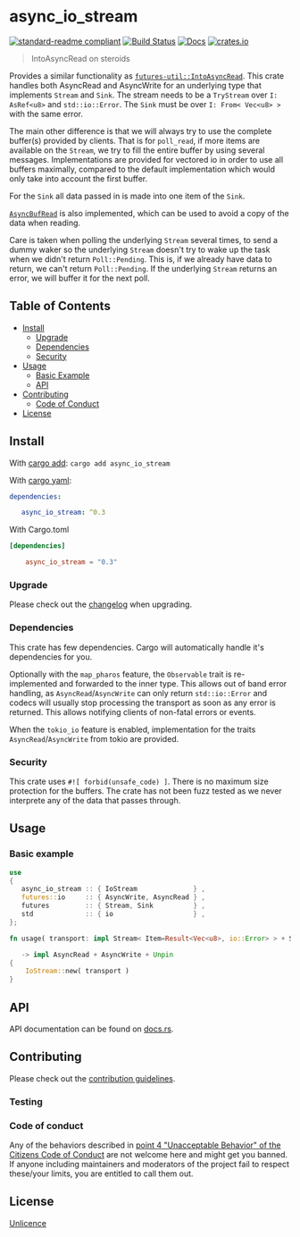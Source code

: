 # async_io_stream

[![standard-readme compliant](https://img.shields.io/badge/readme%20style-standard-brightgreen.svg?style=flat-square)](https://github.com/RichardLitt/standard-readme)
[![Build Status](https://api.travis-ci.org/najamelan/async_io_stream.svg?branch=master)](https://travis-ci.org/najamelan/async_io_stream)
[![Docs](https://docs.rs/async_io_stream/badge.svg)](https://docs.rs/async_io_stream)
[![crates.io](https://img.shields.io/crates/v/async_io_stream.svg)](https://crates.io/crates/async_io_stream)


> IntoAsyncRead on steroids

Provides a similar functionality as [`futures-util::IntoAsyncRead`](https://docs.rs/futures/0.3.4/futures/stream/trait.TryStreamExt.html#method.into_async_read). This crate handles both AsyncRead and AsyncWrite for an underlying type
that implements `Stream` and `Sink`. The stream needs to be a `TryStream` over `I: AsRef<u8>` and `std::io::Error`. The `Sink`
must be over `I: From< Vec<u8> >` with the same error.

The main other difference is that we will always try to use the complete buffer(s) provided by clients. That is for `poll_read`,
if more items are available on the `Stream`, we try to fill the entire buffer by using several messages. Implementations are
provided for vectored io in order to use all buffers maximally, compared to the default implementation which would only take
into account the first buffer.

For the `Sink` all data passed in is made into one item of the `Sink`.

[`AsyncBufRead`](https://docs.rs/futures/0.3.4/futures/io/trait.AsyncBufRead.html) is also implemented, which can be used to
avoid a copy of the data when reading.

Care is taken when polling the underlying `Stream` several times, to send a dummy waker so the underlying `Stream` doesn't try to wake up the task when we didn't return `Poll::Pending`. This is, if we already have data to return, we can't return `Poll::Pending`. If the underlying `Stream` returns an error, we will buffer it for the next poll.


## Table of Contents

- [Install](#install)
   - [Upgrade](#upgrade)
   - [Dependencies](#dependencies)
   - [Security](#security)
- [Usage](#usage)
   - [Basic Example](#basic-example)
   - [API](#api)
- [Contributing](#contributing)
   - [Code of Conduct](#code-of-conduct)
- [License](#license)


## Install
With [cargo add](https://github.com/killercup/cargo-edit):
`cargo add async_io_stream`

With [cargo yaml](https://gitlab.com/storedbox/cargo-yaml):
```yaml
dependencies:

   async_io_stream: ^0.3
```

With Cargo.toml
```toml
[dependencies]

    async_io_stream = "0.3"
```

### Upgrade

Please check out the [changelog](https://github.com/najamelan/async_io_stream/blob/master/CHANGELOG.md) when upgrading.


### Dependencies

This crate has few dependencies. Cargo will automatically handle it's dependencies for you.

Optionally with the `map_pharos` feature, the `Observable` trait is re-implemented and forwarded to the inner type.
This allows out of band error handling, as `AsyncRead`/`AsyncWrite` can only return `std::io::Error` and codecs will usually
stop processing the transport as soon as any error is returned. This allows notifying clients of non-fatal errors or events.

When the `tokio_io` feature is enabled, implementation for the traits `AsyncRead`/`AsyncWrite` from tokio are provided.


### Security

This crate uses `#![ forbid(unsafe_code) ]`. There is no maximum size protection for the buffers. The crate has not been
fuzz tested as we never interprete any of the data that passes through.


## Usage

### Basic example

```rust
use
{
   async_io_stream :: { IoStream              } ,
   futures::io     :: { AsyncWrite, AsyncRead } ,
   futures         :: { Stream, Sink          } ,
   std             :: { io                    } ,
};

fn usage( transport: impl Stream< Item=Result<Vec<u8>, io::Error> > + Sink< Vec<u8>, Error=io::Error > + Unpin )

   -> impl AsyncRead + AsyncWrite + Unpin
{
	IoStream::new( transport )
}

```

## API

API documentation can be found on [docs.rs](https://docs.rs/async_io_stream).


## Contributing

Please check out the [contribution guidelines](https://github.com/najamelan/async_io_stream/blob/master/CONTRIBUTING.md).


### Testing


### Code of conduct

Any of the behaviors described in [point 4 "Unacceptable Behavior" of the Citizens Code of Conduct](https://github.com/stumpsyn/policies/blob/master/citizen_code_of_conduct.md#4-unacceptable-behavior) are not welcome here and might get you banned. If anyone including maintainers and moderators of the project fail to respect these/your limits, you are entitled to call them out.

## License

[Unlicence](https://unlicense.org/)

